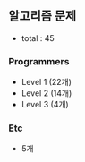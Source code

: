 ## 알고리즘 문제

-   total : 45

### Programmers

-   Level 1 (22개)
-   Level 2 (14개)
-   Level 3 (4개)

### Etc

-   5개
